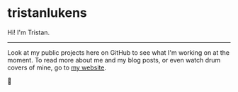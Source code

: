 # tristanlukens

Hi! I'm Tristan.

---

Look at my public projects here on GitHub to see what I'm working on at the moment. To read more about me and my blog posts, or even watch drum covers of mine, go to [my website](https://tristanlukens.com).

🍍
